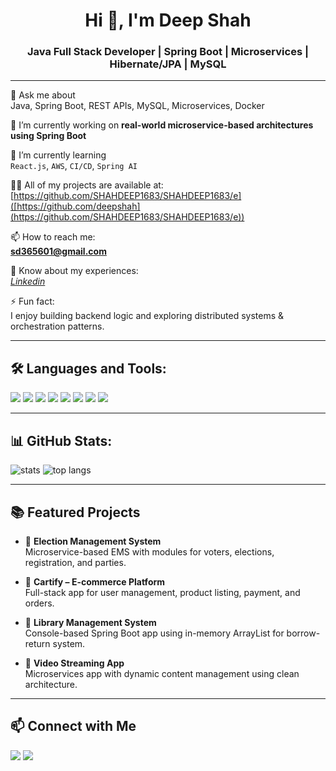 <h1 align="center">Hi 👋, I'm Deep Shah</h1>
<h3 align="center">Java Full Stack Developer | Spring Boot | Microservices | Hibernate/JPA | MySQL</h3>

---

💬 Ask me about  
Java, Spring Boot, REST APIs, MySQL, Microservices, Docker

🔭 I’m currently working on **real-world microservice-based architectures using Spring Boot**

🌱 I’m currently learning  
`React.js`, `AWS`, `CI/CD`, `Spring AI`

👨‍💻 All of my projects are available at: [https://github.com/SHAHDEEP1683/SHAHDEEP1683/e]([https://github.com/deepshah](https://github.com/SHAHDEEP1683/SHAHDEEP1683/e))

📫 How to reach me:  
**sd365601@gmail.com**

📄 Know about my experiences:  
[*Linkedin*](https://www.linkedin.com/in/deep-shah-576756199/)

⚡ Fun fact:  
I enjoy building backend logic and exploring distributed systems & orchestration patterns.

---

## 🛠️ Languages and Tools:

<p align="left">
  <img src="https://img.shields.io/badge/Java-ED8B00?style=for-the-badge&logo=java&logoColor=white" />
  <img src="https://img.shields.io/badge/SpringBoot-6DB33F?style=for-the-badge&logo=springboot&logoColor=white" />
  <img src="https://img.shields.io/badge/MySQL-4479A1?style=for-the-badge&logo=mysql&logoColor=white" />
  <img src="https://img.shields.io/badge/Docker-2496ED?style=for-the-badge&logo=docker&logoColor=white" />
  <img src="https://img.shields.io/badge/Thymeleaf-005F0F?style=for-the-badge&logo=thymeleaf&logoColor=white" />
  <img src="https://img.shields.io/badge/Kafka-000000?style=for-the-badge&logo=apachekafka&logoColor=white" />
  <img src="https://img.shields.io/badge/Git-F05032?style=for-the-badge&logo=git&logoColor=white" />
  <img src="https://img.shields.io/badge/Postman-FF6C37?style=for-the-badge&logo=postman&logoColor=white" />
</p>

---

## 📊 GitHub Stats:

<p align="left">
  <img src="https://github-readme-stats.vercel.app/api?username=deepshah&show_icons=true&theme=tokyonight" alt="stats" />
  <img src="https://github-readme-stats.vercel.app/api/top-langs/?username=deepshah&layout=compact&theme=tokyonight" alt="top langs" />
</p>

---

## 📚 Featured Projects

- 🔹 **Election Management System**  
  Microservice-based EMS with modules for voters, elections, registration, and parties.

- 🔹 **Cartify – E-commerce Platform**  
  Full-stack app for user management, product listing, payment, and orders.

- 🔹 **Library Management System**  
  Console-based Spring Boot app using in-memory ArrayList for borrow-return system.

- 🔹 **Video Streaming App**  
  Microservices app with dynamic content management using clean architecture.

---

## 📫 Connect with Me

<p align="left">
  <a href="mailto:https://deeportfolio16.netlify.app/"><img src="https://img.shields.io/badge/Gmail-D14836?style=for-the-badge&logo=gmail&logoColor=white" /></a>
  <a href="https://linkedin.com/in/yourprofile"><img src="https://img.shields.io/badge/LinkedIn-0A66C2?style=for-the-badge&logo=linkedin&logoColor=white" /></a>
</p>
